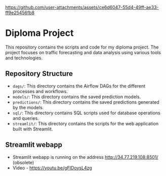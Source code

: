 
https://github.com/user-attachments/assets/ce6d6047-55d4-49ff-ae33-ff9e25456fb8
# Diploma Project

This repository contains the scripts and code for my diploma project. The project focuses on traffic forecasting and data analysis using various tools and technologies.

## Repository Structure

- `dags/`: This directory contains the Airflow DAGs for the different processes and workflows.
- `models/`: This directory contains the saved prediction models.
- `predictions/`: This directory contains the saved predictions generated by the models.
- `sql/`: This directory contains SQL scripts used for database operations and queries.
- `streamlit/`: This directory contains the scripts for the web application built with Streamlit.

## Streamlit webapp

- Streamlit webapp is running on the address http://34.77.219.108:8501/ (obsolete)
- Video - https://youtu.be/gFIDoysL4zg
